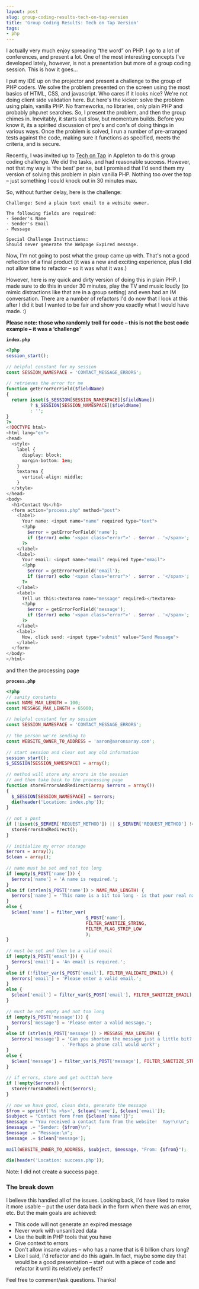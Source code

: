 ```yaml
---
layout: post
slug: group-coding-results-tech-on-tap-version
title: 'Group Coding Results: Tech on Tap Version'
tags:
- php
---
```

I actually very much enjoy spreading “the word” on PHP. I go to a lot of conferences, and present a lot. One of the most interesting concepts I've developed lately, however, is not a presentation but more of a group coding session. This is how it goes...

I put my IDE up on the projector and present a challenge to the group of PHP coders. We solve the problem presented on the screen using the most basics of HTML, CSS, and javascript. Who cares if it looks nice? We're not doing client side validation here. But here's the kicker: solve the problem using plain, vanilla PHP. No frameworks, no libraries, only plain PHP and probably php.net searches. So, I present the problem, and then the group chimes in. Inevitably, it starts out slow, but momentum builds. Before you know it, its a spirited discussion of pro's and con's of doing things in various ways. Once the problem is solved, I run a number of pre-arranged tests against the code, making sure it functions as specified, meets the criteria, and is secure.

Recently, I was invited up to [Tech on Tap](http://www.techontap.org/) in Appleton to do this group coding challenge. We did the tasks, and had reasonable success. However, not that my way is ‘the best' per se, but I promised that I'd send them my version of solving this problem in plain vanilla PHP. Nothing too over the top – just something I could knock out in 30 minutes max.

So, without further delay, here is the challenge:

    Challenge: Send a plain text email to a website owner.
     
    The following fields are required:
    - Sender's Name
    - Sender's Email
    - Message
     
    Special Challenge Instructions:
    Should never generate the Webpage Expired message.
    
Now, I'm not going to post what the group came up with. That's not a good reflection of a final product (it was a new and exciting experience, plus I did not allow time to refactor – so it was what it was.)

However, here is my quick and dirty version of doing this in plain PHP. I made sure to do this in under 30 minutes, play the TV and music loudly (to mimic distractions like that are in a group setting) and even had an IM conversation. There are a number of refactors I'd do now that I look at this after I did it but I wanted to be fair and show you exactly what I would have made. :)

**Please note: those who randomly troll for code – this is not the best code example – it was a ‘challenge'**

**`index.php`**
```php
<?php
session_start();
 
// helpful constant for my session
const SESSION_NAMESPACE = 'CONTACT_MESSAGE_ERRORS';
 
// retrieves the error for me
function getErrorForField($fieldName)
{
  return isset($_SESSION[SESSION_NAMESPACE][$fieldName]) 
         ? $_SESSION[SESSION_NAMESPACE][$fieldName] 
         : '';
}
?>
<!DOCTYPE html>
<html lang="en">
<head>
  <style>
    label {
      display: block;
      margin-bottom: 1em;
    }
    textarea {
      vertical-align: middle;
    }
  </style>
</head>
<body>
  <h1>Contact Us</h1>
  <form action="process.php" method="post">
    <label>
      Your name: <input name="name" required type="text">
      <?php 
        $error = getErrorForField('name'); 
        if ($error) echo '<span class="error">' . $error . '</span>'; 
      ?>
    </label>
    <label>
      Your email: <input name="email" required type="email">
      <?php 
        $error = getErrorForField('email'); 
        if ($error) echo '<span class="error">' . $error . '</span>'; 
      ?>
    </label>
    <label>
      Tell us this:<textarea name="message" required></textarea>
      <?php 
        $error = getErrorForField('message'); 
        if ($error) echo '<span class="error">' . $error . '</span>'; 
      ?>
    </label>
    <label>
      Now, click send: <input type="submit" value="Send Message">
	</label>
  </form>
</body>
</html>
```

and then the processing page

**`process.php`**
```php
<?php
// sanity constants
const NAME_MAX_LENGTH = 100;
const MESSAGE_MAX_LENGTH = 65000;
 
// helpful constant for my session
const SESSION_NAMESPACE = 'CONTACT_MESSAGE_ERRORS';
 
// the person we're sending to
const WEBSITE_OWNER_TO_ADDRESS = 'aaron@aaronsaray.com';
 
// start session and clear out any old information
session_start();
$_SESSION[SESSION_NAMESPACE] = array();
 
// method will store any errors in the session 
// and then take back to the processing page
function storeErrorsAndRedirect(array $errors = array())
{
  $_SESSION[SESSION_NAMESPACE] = $errors;
  die(header('Location: index.php'));
}
 
// not a post
if (!isset($_SERVER['REQUEST_METHOD']) || $_SERVER['REQUEST_METHOD'] !== 'POST') {
  storeErrorsAndRedirect();
}
 
// initialize my error storage
$errors = array();
$clean = array();
 
// name must be set and not too long
if (empty($_POST['name'])) {
  $errors['name'] = 'A name is required.';
}
else if (strlen($_POST['name']) > NAME_MAX_LENGTH) {
  $errors['name'] = 'This name is a bit too long - is that your real name?';
}
else {
  $clean['name'] = filter_var(
                              $_POST['name'], 
                              FILTER_SANITIZE_STRING, 
                              FILTER_FLAG_STRIP_LOW
                              );
}
 
// must be set and then be a valid email
if (empty($_POST['email'])) {
  $errors['email'] = 'An email is required.';
}
else if (!filter_var($_POST['email'], FILTER_VALIDATE_EMAIL)) {
  $errors['email'] = 'Please enter a valid email.';
}
else {
  $clean['email'] = filter_var($_POST['email'], FILTER_SANITIZE_EMAIL);
}
 
// must be not empty and not too long
if (empty($_POST['message'])) {
  $errors['message'] = 'Please enter a valid message.';
}
else if (strlen($_POST['message']) > MESSAGE_MAX_LENGTH) {
  $errors['message'] = 'Can you shorten the message just a little bit? '
                     . 'Perhaps a phone call would work?';
}
else {
  $clean['message'] = filter_var($_POST['message'], FILTER_SANITIZE_STRING);
}
 
// if errors, store and get outttah here
if (!empty($errors)) {
  storeErrorsAndRedirect($errors);
}
 
// now we have good, clean data, generate the message
$from = sprintf('%s <%s>', $clean['name'], $clean['email']);
$subject = "Contact form from {$clean['name']}";
$message = "You received a contact form from the website!  Yay!\n\n";
$message .= "Sender: {$from}\n";
$message .= "Message:\n";
$message .= $clean['message'];
 
mail(WEBSITE_OWNER_TO_ADDRESS, $subject, $message, "From: {$from}");
 
die(header('Location: success.php'));
```

Note: I did not create a success page.

### The break down

I believe this handled all of the issues. Looking back, I'd have liked to make it more usable – put the user data back in the form when there was an error, etc. But the main goals are achieved:

- This code will not generate an expired message
- Never work with unsanitized data
- Use the built in PHP tools that you have
- Give context to errors
- Don't allow insane values – who has a name that is 6 billion chars long?
- Like I said, I'd refactor and do this again. In fact, maybe some day that would be a good presentation – start out with a piece of code and refactor it until its relatively perfect?

Feel free to comment/ask questions. Thanks!
